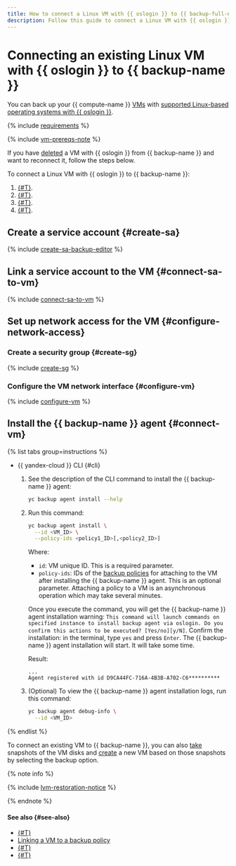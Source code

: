 ```yaml
---
title: How to connect a Linux VM with {{ oslogin }} to {{ backup-full-name }}
description: Follow this guide to connect a Linux VM with {{ oslogin }} to {{ backup-name }}.
---
```


# Connecting an existing Linux VM with {{ oslogin }} to {{ backup-name }}

You can back up your {{ compute-name }} [VMs](../../compute/concepts/vm.md) with [supported Linux-based operating systems with {{ oslogin }}](../concepts/vm-connection.md#linux).

{% include [requirements](../../_includes/backup/requirements.md) %}

{% include [vm-prereqs-note](../../_includes/backup/vm-prereqs-note.md) %}

If you have [deleted](delete-vm.md) a VM with {{ oslogin }} from {{ backup-name }} and want to reconnect it, follow the steps below.

To connect a Linux VM with {{ oslogin }} to {{ backup-name }}:

1. [{#T}](#create-sa).
1. [{#T}](#connect-sa-to-vm).
1. [{#T}](#configure-network-access).
1. [{#T}](#connect-vm).


## Create a service account {#create-sa}

{% include [create-sa-backup-editor](../../_includes/backup/operations/create-sa-backup-editor.md) %}


## Link a service account to the VM {#connect-sa-to-vm}

{% include [connect-sa-to-vm](../../_includes/backup/operations/connect-sa-to-vm.md) %}


## Set up network access for the VM {#configure-network-access}

### Create a security group {#create-sg}

{% include [create-sg](../../_includes/backup/operations/create-sg.md) %}


### Configure the VM network interface {#configure-vm}

{% include [configure-vm](../../_includes/backup/operations/configure-vm.md) %}


## Install the {{ backup-name }} agent {#connect-vm}

{% list tabs group=instructions %}

- {{ yandex-cloud }} CLI {#cli}

  1. See the description of the CLI command to install the {{ backup-name }} agent:

      ```bash
      yc backup agent install --help
      ```

  1. Run this command:

      ```bash
      yc backup agent install \
        --id <VM_ID> \
        --policy-ids <policy1_ID>[,<policy2_ID>]
      ```

      Where:

      * `id`: VM unique ID. This is a required parameter.
      * `policy-ids`: IDs of the [backup policies](../concepts/policy.md) for attaching to the VM after installing the {{ backup-name }} agent. This is an optional parameter. Attaching a policy to a VM is an asynchronous operation which may take several minutes.

      Once you execute the command, you will get the {{ backup-name }} agent installation warning: `This command will launch commands on specified instance to install backup agent via oslogin. Do you confirm this actions to be executed? [Yes/no][y/N]`. Confirm the installation: in the terminal, type `yes` and press `Enter`. The {{ backup-name }} agent installation will start. It will take some time.

      Result:

      ```text
      ...
      Agent registered with id D9CA44FC-716A-4B3B-A702-C6**********
      ```

  1. (Optional) To view the {{ backup-name }} agent installation logs, run this command:

      ```bash
      yc backup agent debug-info \
        --id <VM_ID>
      ```

{% endlist %}

To connect an existing VM to {{ backup-name }}, you can also [take](../../compute/operations/disk-control/create-snapshot.md) snapshots of the VM disks and [create](../../compute/operations/vm-create/create-from-snapshots.md) a new VM based on those snapshots by selecting the backup option.

{% note info %}

{% include [lvm-restoration-notice](../../_includes/backup/lvm-restoration-notice.md) %}

{% endnote %}

#### See also {#see-also}

* [{#T}](create-vm.md)
* [Linking a VM to a backup policy](./policy-vm/update.md#update-vm-list)
* [{#T}](./policy-vm/create.md)
* [{#T}](./backup-vm/recover.md)
